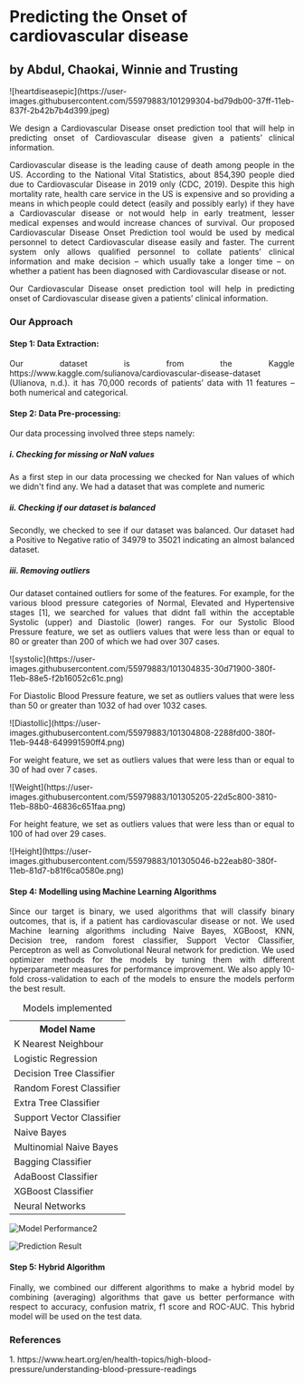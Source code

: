 <h1>Predicting the Onset of cardiovascular disease</h1>
<h2>by Abdul, Chaokai, Winnie and Trusting</h2>
![heartdiseasepic](https://user-images.githubusercontent.com/55979883/101299304-bd79db00-37ff-11eb-837f-2b42b7b4d399.jpeg)
<p align="justify">We design a Cardiovascular Disease onset prediction​ tool that will help in predicting onset of Cardiovascular disease given a patients’ clinical information. </p>
<p align="justify">Cardiovascular disease is the leading cause of death among people in the US. According to the National Vital Statistics, about 854,390 people died due to Cardiovascular Disease in 2019 only (CDC, 2019). Despite this high mortality rate, health care service in the US is expensive and so providing a means in which people could detect (easily and possibly early) if they have a Cardiovascular disease or not would help in early treatment, lesser medical expenses and would increase chances of survival. Our proposed Cardiovascular Disease Onset Prediction tool would be used by medical personnel to detect Cardiovascular disease easily and faster. The current system only allows qualified personnel to collate patients’ clinical information and make decision – which usually take a longer time – on whether a patient has been diagnosed with Cardiovascular disease or not.  </p>
<p align="justify">Our Cardiovascular Disease onset prediction​ tool will help in predicting onset of Cardiovascular disease given a patients’ clinical information. </p>

<h3>Our Approach</h3>
<h4>Step 1: Data Extraction:</h4>
<p align="justify">Our dataset is from the Kaggle https://www.kaggle.com/sulianova/cardiovascular-disease-dataset (Ulianova, n.d.). it has 70,000 records of patients’ data with 11 features –both numerical and categorical.</p>

<h4> Step 2: Data Pre-processing: </h4>
<p align="justify"> Our data processing involved three steps namely:</p>
<h5>i. Checking for missing or NaN values</h5>
<p align="justify">As a first step in our data processing we checked for Nan values of which we didn't find any. We had a dataset that was complete and numeric</p>
<h5>ii. Checking if our dataset is balanced</h5>
<p align="justify">Secondly, we checked to see if our dataset was balanced. Our dataset had a Positive to Negative ratio of 34979 to 35021 indicating an almost balanced dataset. </p>
  
<h5>iii. Removing outliers</h5>
<p align="justify"> Our dataset contained outliers for some of the features. For example, for the various blood pressure categories of Normal, Elevated and Hypertensive stages [1], we searched for values that didnt fall within the acceptable  Systolic (upper) and Diastolic (lower) ranges. For our Systolic Blood Pressure feature, we set as outliers values that were less than or equal to 80 or greater than 200 of which we had over 307 cases.</p>  
![systolic](https://user-images.githubusercontent.com/55979883/101304835-30d71900-380f-11eb-88e5-f2b16052c61c.png)

<p align="justify">For Diastolic Blood Pressure feature, we set as outliers values that were less than 50 or greater than 1032 of had over 1032 cases.</p>
![Diastollic](https://user-images.githubusercontent.com/55979883/101304808-2288fd00-380f-11eb-9448-649991590ff4.png)

<p align="justify">For weight feature, we set as outliers values that were less than or equal to 30 of had over 7 cases.</p>
![Weight](https://user-images.githubusercontent.com/55979883/101305205-22d5c800-3810-11eb-88b0-46836c651faa.png)

<p align="justify">For height feature, we set as outliers values that were less than or equal to 100 of had over 29 cases.</p>
![Height](https://user-images.githubusercontent.com/55979883/101305046-b22eab80-380f-11eb-81d7-b81f6ca0580e.png)


<h4>Step 4: Modelling using Machine Learning Algorithms</h4>
<p align="justify">Since our target is binary, we used algorithms that will classify binary outcomes, that is, if a patient has cardiovascular disease or not. We used Machine learning algorithms including Naive Bayes, XGBoost, KNN, Decision tree, random forest classifier, Support Vector Classifier, Perceptron as well as Convolutional Neural network for prediction. We used optimizer methods for the models by tuning them with different hyperparameter measures for performance improvement. We also apply 10-fold cross-validation to each of the models to ensure the models perform the best result.</p>

<table style="width:100%">
  <caption>Models implemented</caption>
  <tr>
    <th>Model Name</th>
  </tr>
  <tr>
    <td>K Nearest Neighbour</td>
  </tr>
  <tr>
    <td>Logistic Regression</td>
  </tr>
   <tr>
    <td>Decision Tree Classifier</td>
  </tr>
   <tr>
    <td>Random Forest Classifier</td>
  </tr>
   <tr>
    <td>Extra Tree Classifier</td>
  </tr>
  <tr>
    <td>Support Vector Classifier</td>
  </tr>
  <tr>
    <td>Naive Bayes</td>
  </tr>
  <tr>
    <td>Multinomial Naive Bayes</td>
  </tr>
  <tr>
    <td>Bagging Classifier</td>
  </tr>
  <tr>
    <td>AdaBoost Classifier</td>
  </tr>
   <tr>
    <td>XGBoost Classifier</td>
  </tr>
  <tr>
    <td>Neural Networks</td>
  </tr>
   
</table>

![Model Performance2](https://user-images.githubusercontent.com/55979883/101307573-d1c8d280-3815-11eb-9a3f-e0934b90a521.png)

![Prediction Result](https://user-images.githubusercontent.com/55979883/101293924-0c187c80-37e2-11eb-83c1-59f26d6a1966.png)

<h4>Step 5: Hybrid Algorithm</h4>
<p align="justify">Finally, we combined our different algorithms to make a hybrid model by combining (averaging) algorithms that gave us better performance with respect to accuracy, confusion matrix, f1 score and ROC-AUC. This hybrid model will be used on the test data.</p>


<h3>References</h3>
<p> 1. https://www.heart.org/en/health-topics/high-blood-pressure/understanding-blood-pressure-readings </p>
